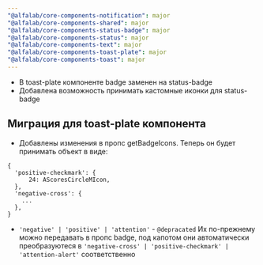 ```yaml
---
"@alfalab/core-components-notification": major
"@alfalab/core-components-shared": major
"@alfalab/core-components-status-badge": major
"@alfalab/core-components-status": major
"@alfalab/core-components-text": major
"@alfalab/core-components-toast-plate": major
"@alfalab/core-components-toast": major
---
```


- В toast-plate компоненте badge заменен на status-badge
- Добавлена возможность принимать кастомные иконки для status-badge

## Миграция для toast-plate компонента

- Добавлены изменения в пропс getBadgeIcons. Теперь он будет принимать объект в виде: 
```
{
  'positive-checkmark': {
      24: AScoresCircleMIcon,
  },
  'negative-cross': {
    ...
  },
}
```

- `'negative' | 'positive' | 'attention'` - `@depracated`
  Их по-прежнему можно передавать в пропс badge, под капотом они автоматически преобразуютеся в `'negative-cross' | 'positive-checkmark' | 'attention-alert'` соответственно
